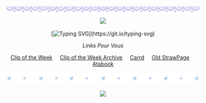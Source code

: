 <div align="center">

<img src="https://github.com/SodanGum/SodanGum/blob/d99f2318bb0e834e080762309121a56b4eacaa7e/tumblr_d48716925a238e78f7dfa96546634d88_b7828bae_2048.png" />

<img src="https://github.com/SodanGum/SodanGum/blob/a76db020512fb440997dd13fb0855c976e8ed8f4/tumblr_67ff0f3abc6affa30aad461cc89da254_821089a2_540.webp" />
</p>

[![Typing SVG](https://readme-typing-svg.herokuapp.com?font=Chiron+Sung+HK&size=15&pause=1000&color=A889D3&center=true&width=500&lines=I+like+the+way+you+look+at+me.;+In+your+eyes%2C+even+the+darkest+depths+of+the+sea+are+made+transparent.+;With+you%2C+I+am+no+longer+%22The+Bane.%22;I+am+simply+myself.)](https://git.io/typing-svg)

*Links Pour Vous*

[Clip of the Week](https://youtube.com/shorts/sfEwmk4fHA0?si=O7a3y3MdOatSHFmh) &nbsp;&nbsp;&nbsp; [Clip of the Week Archive](https://pastebin.com/UqBp6Eit) &nbsp;&nbsp;&nbsp; [Carrd](https://sodangum.carrd.co/) &nbsp;&nbsp;&nbsp; [Old StrawPage](https://sodangum.straw.page) &nbsp;&nbsp;&nbsp; [Atabook](https://sodangum.atabook.org/)

<img src="https://github.com/SodanGum/SodanGum/blob/a5cd536bfc3212c1d2b544490157536e6d023c94/tumblr_2121800c0d2312d3b0bc06b03e426292_36678d64_2048.png" />

![](https://komarev.com/ghpvc/?username=SodanGum&label=Sweet+dreams+my+dear+jellyfish+ଳ&color=b6a5d3&style=for-the-badge)
